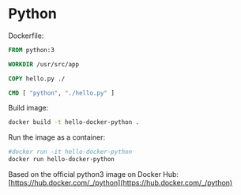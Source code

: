 # Python

Dockerfile:

```Dockerfile
FROM python:3

WORKDIR /usr/src/app

COPY hello.py ./

CMD [ "python", "./hello.py" ]

```

Build image:


```bash
docker build -t hello-docker-python .
```

Run the image as a container:

```bash
#docker run -it hello-docker-python
docker run hello-docker-python
```

Based on the official python3 image on Docker Hub: [https://hub.docker.com/_/python](https://hub.docker.com/_/python)